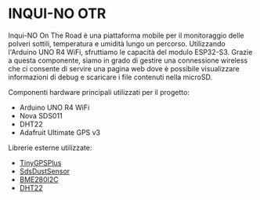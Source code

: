 # INQUI-NO OTR

Inqui-NO On The Road è una piattaforma mobile per il monitoraggio delle polveri sottili, temperatura e umidità lungo un percorso. Utilizzando l'Arduino UNO R4 WiFi, sfruttiamo le capacità del modulo ESP32-S3. Grazie a questa componente, siamo in grado di gestire una connessione wireless che ci consente di servire una pagina web dove è possibile visualizzare informazioni di debug e scaricare i file contenuti nella microSD.

Componenti hardware principali utilizzati per il progetto:
- Arduino UNO R4 WiFi
- Nova SDS011
- DHT22
- Adafruit Ultimate GPS v3

Librerie esterne utilizzate:
- [TinyGPSPlus](https://github.com/mikalhart/TinyGPSPlus)
- [SdsDustSensor](https://github.com/lewapek/sds-dust-sensors-arduino-library)
- [BME280I2C](https://github.com/finitespace/BME280)
- [DHT22](https://github.com/dvarrel/DHT22)

